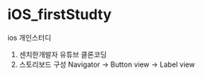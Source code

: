 # iOS_firstStudty
ios 개인스터디
  1. 센치한개발자 유튜브 클론코딩
  2. 스토리보드 구성 Navigator -> Button view -> Label view
